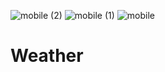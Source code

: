 ![mobile (2)](https://user-images.githubusercontent.com/110785343/235290201-f098fa7b-917c-4d70-abcd-fa0b1cffb1af.png)
![mobile (1)](https://user-images.githubusercontent.com/110785343/235290205-b48d4e2d-1f96-43c2-966e-c7bc294a1bc8.png)
![mobile](https://user-images.githubusercontent.com/110785343/235290209-145d5067-fb07-47e0-8e30-5e08600cac61.png)
# Weather
